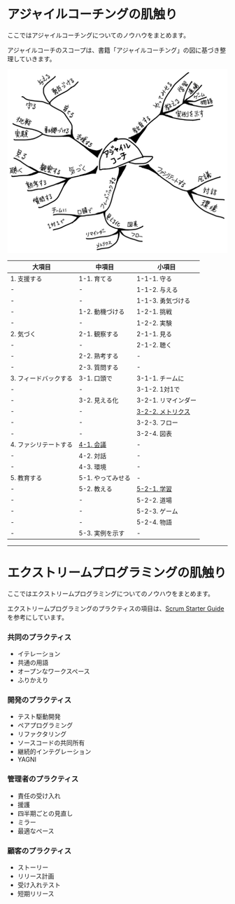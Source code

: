 # アジャイルコーチングの肌触り

ここではアジャイルコーチングについてのノウハウをまとめます。  

アジャイルコーチのスコープは、書籍「アジャイルコーチング」の図に基づき整理していきます。

![MindMapOfAgileCoaching](MindMapOfAgileCoaching.png)



| 大項目                | 中項目            | 小項目              |
| --------------------- | ----------------- | ------------------- |
| 1. 支援する           | 1-1. 育てる       | 1-1-1. 守る         |
| -                     | -                 | 1-1-2. 与える       |
| -                     | -                 | 1-1-3. 勇気づける   |
| -                     | 1-2. 動機づける   | 1-2-1. 挑戦         |
| -                     | -                 | 1-2-2. 実験         |
| 2. 気づく             | 2-1. 観察する     | 2-1-1. 見る         |
| -                     | -                 | 2-1-2. 聴く         |
| -                     | 2-2. 熟考する     | -                   |
| -                     | 2-3. 質問する     | -                   |
| 3. フィードバックする | 3-1. 口頭で       | 3-1-1. チームに     |
| -                     | -                 | 3-1-2. 1対1で       |
| -                     | 3-2. 見える化     | 3-2-1. リマインダー |
| -                     | -                 | [3-2-2. メトリクス](3_feedback/3-2-2_metrics.md) |
| -                     | -                 | 3-2-3. フロー       |
| -                     | -                 | 3-2-4. 図表         |
| 4. ファシリテートする | [4-1. 会議](4_facilitate/4-1_meeting)         | -                   |
| -                     | 4-2. 対話         | -                   |
| -                     | 4-3. 環境         | -                   |
| 5. 教育する           | 5-1. やってみせる | -                   |
| -                     | 5-2. 教える       | [5-2-1. 学習](5_educate/5-2-1_learning.md)         |
| -                     | -                 | 5-2-2. 道場         |
| -                     | -                 | 5-2-3. ゲーム       |
| -                     | -                 | 5-2-4. 物語         |
| -                     | 5-3. 実例を示す   | -                   |



------

# エクストリームプログラミングの肌触り

ここではエクストリームプログラミングについてのノウハウをまとめます。  

エクストリームプログラミングのプラクティスの項目は、[Scrum Starter Guide](https://www.ryuzee.com/wp-content/site_images/7150/scrum-starter-guide.pdf)を参考にしています。

### 共同のプラクティス

- イテレーション
- 共通の用語
- オープンなワークスペース
- ふりかえり

### 開発のプラクティス

- テスト駆動開発
- ペアプログラミング
- リファクタリング
- ソースコードの共同所有
- 継続的インテグレーション
- YAGNI

### 管理者のプラクティス

- 責任の受け入れ
- 援護
- 四半期ごとの見直し
- ミラー
- 最適なペース

### 顧客のプラクティス

- ストーリー
- リリース計画
- 受け入れテスト
- 短期リリース
